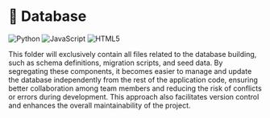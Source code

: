 # :floppy_disk: Database
![Python](https://img.shields.io/badge/python-3670A0?style=for-the-badge&logo=python&logoColor=ffdd54) ![JavaScript](https://img.shields.io/badge/javascript-%23323330.svg?style=for-the-badge&logo=javascript&logoColor=%23F7DF1E) ![HTML5](https://img.shields.io/badge/html5-%23E34F26.svg?style=for-the-badge&logo=html5&logoColor=white)

This folder will exclusively contain all files related to the database building, 
such as schema definitions, migration scripts, and seed data. By segregating these components, it becomes easier to manage 
and update the database independently from the rest of the application code, ensuring better collaboration among team 
members and reducing the risk of conflicts or errors during development. This approach also facilitates version control 
and enhances the overall maintainability of the project.

